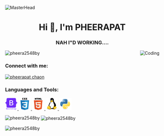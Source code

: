 ![MasterHead](https://cdn-images-1.medium.com/v2/resize:fill:1600:480/gravity:fp:0.5:0.4/1*rB-3Q2k7o9qk8IyAzx-TRA.gif)
<h1 align="center">Hi 👋, I'm PHEERAPAT</h1>
<h3 align="center">NAH I"D WORKING....</h3>
<img align="right" alt="Coding" wigth="400" src="https://gifdb.com/images/high/programming-stick-figure-going-crazy-on-fire-j6ii4pju9xdtnsbr.gif">
 
<p align="left"> <img src="https://komarev.com/ghpvc/?username=pheera2548by&label=Profile%20views&color=0e75b6&style=flat" alt="pheera2548by" /> </p>

<h3 align="left">Connect with me:</h3>
<p align="left">
<a href="[https://fb.com/pheerapat chaon](https://www.facebook.com/profile.php?id=100011658428295)" target="blank"><img align="center" src="https://raw.githubusercontent.com/rahuldkjain/github-profile-readme-generator/master/src/images/icons/Social/facebook.svg" alt="pheerapat chaon" height="30" width="40" /></a>
</p>

<h3 align="left">Languages and Tools:</h3>
<p align="left"> <a href="https://getbootstrap.com" target="_blank" rel="noreferrer"> <img src="https://raw.githubusercontent.com/devicons/devicon/master/icons/bootstrap/bootstrap-plain-wordmark.svg" alt="bootstrap" width="40" height="40"/> </a> <a href="https://www.w3schools.com/css/" target="_blank" rel="noreferrer"> <img src="https://raw.githubusercontent.com/devicons/devicon/master/icons/css3/css3-original-wordmark.svg" alt="css3" width="40" height="40"/> </a> <a href="https://www.w3.org/html/" target="_blank" rel="noreferrer"> <img src="https://raw.githubusercontent.com/devicons/devicon/master/icons/html5/html5-original-wordmark.svg" alt="html5" width="40" height="40"/> </a> <a href="https://www.linux.org/" target="_blank" rel="noreferrer"> <img src="https://raw.githubusercontent.com/devicons/devicon/master/icons/linux/linux-original.svg" alt="linux" width="40" height="40"/> </a> <a href="https://www.python.org" target="_blank" rel="noreferrer"> <img src="https://raw.githubusercontent.com/devicons/devicon/master/icons/python/python-original.svg" alt="python" width="40" height="40"/> </a> </p>

<p><img align="left" src="https://github-readme-stats.vercel.app/api/top-langs?username=pheera2548by&show_icons=true&locale=en&layout=compact" alt="pheera2548by" /></p>

<p>&nbsp;<img align="center" src="https://github-readme-stats.vercel.app/api?username=pheera2548by&show_icons=true&locale=en" alt="pheera2548by" /></p>

<p><img align="center" src="https://github-readme-streak-stats.herokuapp.com/?user=pheera2548by&" alt="pheera2548by" /></p>
